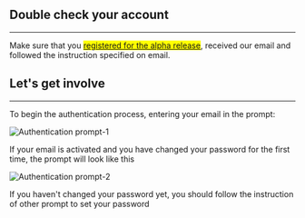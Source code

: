 
## **Double check your account**

---

Make sure that you <mark>[registered for the alpha release](https://www.onqlave.com/contact)</mark>, received our email and followed the instruction specified on email.

## **Let's get involve**

---

To begin the authentication process, entering your email in the prompt:

![Authentication prompt-1](https://t36712295.p.clickup-attachments.com/t36712295/61f6e320-fe0f-476e-b255-4259917232e2/image.png)

If your email is activated and you have changed your password for the first time, the prompt will look like this

![Authentication prompt-2](https://t36712295.p.clickup-attachments.com/t36712295/e042293d-fdb3-49ac-83fe-b1202d5d975a/image.png)

If you haven't changed your password yet, you should follow the instruction of other prompt to set your password